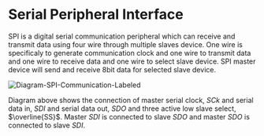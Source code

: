 #  Serial Peripheral Interface

SPI is a digital serial communication peripheral which can receive and transmit data using four wire through multiple slaves device. One wire is specificaly to generate communication clock and one wire to transmit data and one wire to receive data and one wire to select slave device. SPI master device will send and receive 8bit data for selected slave device.
<br/>

![Diagram-SPI-Communication-Labeled](https://github.com/user-attachments/assets/59b35653-0c52-42c0-b18b-cfce0d5e7030)
<br/>

Diagram above shows the connection of master serial clock, $SCk$ and serial data in, $SDI$ and serial data out, $SDO$ and three active low slave select, $\overline{SS}$. 
Master $SDI$ is connected to slave $SDO$ and master $SDO$ is connected to slave $SDI$.
<br/>

<br/>
